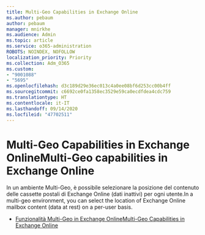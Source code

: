 ```yaml
---
title: Multi-Geo Capabilities in Exchange Online
ms.author: pebaum
author: pebaum
manager: mnirkhe
ms.audience: Admin
ms.topic: article
ms.service: o365-administration
ROBOTS: NOINDEX, NOFOLLOW
localization_priority: Priority
ms.collection: Adm_O365
ms.custom:
- "9001088"
- "5695"
ms.openlocfilehash: d3c189d29e36ec013c4a0ee08bf6d253cc00b4ff
ms.sourcegitcommit: c6692ce0fa1358ec3529e59ca0ecdfdea4cdc759
ms.translationtype: HT
ms.contentlocale: it-IT
ms.lasthandoff: 09/14/2020
ms.locfileid: "47702511"
---
```

# <a name="multi-geo-capabilities-in-exchange-online"></a><span data-ttu-id="3b74b-102">Multi-Geo Capabilities in Exchange Online</span><span class="sxs-lookup"><span data-stu-id="3b74b-102">Multi-Geo capabilities in Exchange Online</span></span>

<span data-ttu-id="3b74b-103">In un ambiente Multi-Geo, è possibile selezionare la posizione del contenuto delle cassette postali di Exchange Online (dati inattivi) per ogni utente.</span><span class="sxs-lookup"><span data-stu-id="3b74b-103">In a multi-geo environment, you can select the location of Exchange Online mailbox content (data at rest) on a per-user basis.</span></span>
- [<span data-ttu-id="3b74b-104">Funzionalità Multi-Geo in Exchange Online</span><span class="sxs-lookup"><span data-stu-id="3b74b-104">Multi-Geo Capabilities in Exchange Online</span></span>](https://docs.microsoft.com/office365/enterprise/multi-geo-capabilities-in-exchange-online)

